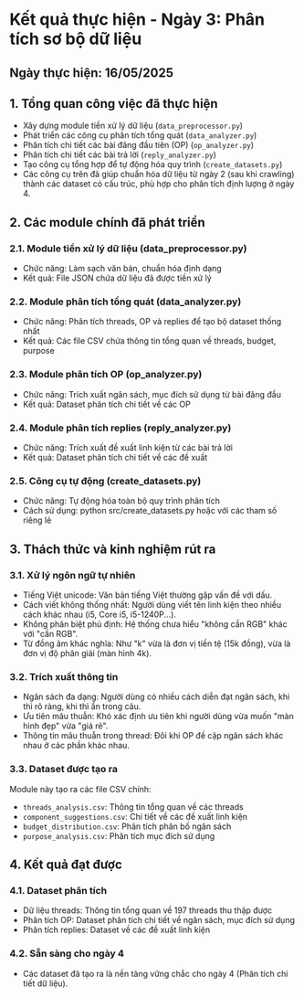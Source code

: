 # Kết quả thực hiện - Ngày 3: Phân tích sơ bộ dữ liệu

## Ngày thực hiện: 16/05/2025

## 1. Tổng quan công việc đã thực hiện

- Xây dựng module tiền xử lý dữ liệu (`data_preprocessor.py`)
- Phát triển các công cụ phân tích tổng quát (`data_analyzer.py`)
- Phân tích chi tiết các bài đăng đầu tiên (OP) (`op_analyzer.py`)
- Phân tích chi tiết các bài trả lời (`reply_analyzer.py`)
- Tạo công cụ tổng hợp để tự động hóa quy trình (`create_datasets.py`)
- Các công cụ trên đã giúp chuẩn hóa dữ liệu từ ngày 2 (sau khi crawling) thành các dataset có cấu trúc, phù hợp cho phân tích định lượng ở ngày 4.

## 2. Các module chính đã phát triển

### 2.1. Module tiền xử lý dữ liệu (data_preprocessor.py)
- Chức năng: Làm sạch văn bản, chuẩn hóa định dạng
- Kết quả: File JSON chứa dữ liệu đã được tiền xử lý

### 2.2. Module phân tích tổng quát (data_analyzer.py)
- Chức năng: Phân tích threads, OP và replies để tạo bộ dataset thống nhất
- Kết quả: Các file CSV chứa thông tin tổng quan về threads, budget, purpose

### 2.3. Module phân tích OP (op_analyzer.py)
- Chức năng: Trích xuất ngân sách, mục đích sử dụng từ bài đăng đầu
- Kết quả: Dataset phân tích chi tiết về các OP

### 2.4. Module phân tích replies (reply_analyzer.py)
- Chức năng: Trích xuất đề xuất linh kiện từ các bài trả lời
- Kết quả: Dataset phân tích chi tiết về các đề xuất

### 2.5. Công cụ tự động (create_datasets.py)
- Chức năng: Tự động hóa toàn bộ quy trình phân tích
- Cách sử dụng: python src/create_datasets.py hoặc với các tham số riêng lẻ

## 3. Thách thức và kinh nghiệm rút ra

### 3.1. Xử lý ngôn ngữ tự nhiên
- Tiếng Việt unicode: Văn bản tiếng Việt thường gặp vấn đề với dấu.
- Cách viết không thống nhất: Người dùng viết tên linh kiện theo nhiều cách khác nhau (i5, Core i5, i5-1240P...).
- Không phân biệt phủ định: Hệ thống chưa hiểu "không cần RGB" khác với "cần RGB".
- Từ đồng âm khác nghĩa: Như "k" vừa là đơn vị tiền tệ (15k đồng), vừa là đơn vị độ phân giải (màn hình 4k).

### 3.2. Trích xuất thông tin
- Ngân sách đa dạng: Người dùng có nhiều cách diễn đạt ngân sách, khi thì rõ ràng, khi thì ẩn trong câu.
- Ưu tiên mâu thuẫn: Khó xác định ưu tiên khi người dùng vừa muốn "màn hình đẹp" vừa "giá rẻ".
- Thông tin mâu thuẫn trong thread: Đôi khi OP đề cập ngân sách khác nhau ở các phần khác nhau.

### 3.3. Dataset được tạo ra

Module này tạo ra các file CSV chính:
- `threads_analysis.csv`: Thông tin tổng quan về các threads
- `component_suggestions.csv`: Chi tiết về các đề xuất linh kiện
- `budget_distribution.csv`: Phân tích phân bố ngân sách
- `purpose_analysis.csv`: Phân tích mục đích sử dụng

## 4. Kết quả đạt được

### 4.1. Dataset phân tích
- Dữ liệu threads: Thông tin tổng quan về 197 threads thu thập được
- Phân tích OP: Dataset phân tích chi tiết về ngân sách, mục đích sử dụng
- Phân tích replies: Dataset về các đề xuất linh kiện

### 4.2. Sẵn sàng cho ngày 4
- Các dataset đã tạo ra là nền tảng vững chắc cho ngày 4 (Phân tích chi tiết dữ liệu).